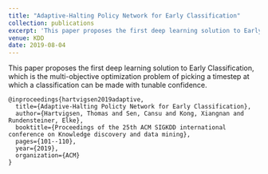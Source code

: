 ```yaml
---
title: "Adaptive-Halting Policy Network for Early Classification"
collection: publications
excerpt: 'This paper proposes the first deep learning solution to Early Classification of Time Series, allowing intuitive tuning between contradictory goals of earliness and accuracy.'
venue: KDD
date: 2019-08-04
---
```


This paper proposes the first deep learning solution to Early Classification, which is the multi-objective optimization problem of picking a timestep at which a classification can be made with tunable confidence.

```
@inproceedings{hartvigsen2019adaptive,
  title={Adaptive-Halting Policty Network for Early Classification},
  author={Hartvigsen, Thomas and Sen, Cansu and Kong, Xiangnan and Rundensteiner, Elke},
  booktitle={Proceedings of the 25th ACM SIGKDD international conference on Knowledge discovery and data mining},
  pages={101--110},
  year={2019},
  organization={ACM}
}
```
